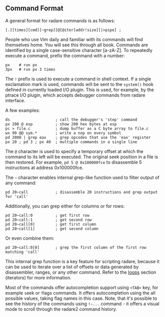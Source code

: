 ## Command Format

A general format for radare commands is as follows:
```
[.][times][cmd][~grep][@[@iter]addr!size][|>pipe] ;
```
People who use Vim daily and familiar with its commands will find themselves home. You will see this
through all book. Commands are identified by a single case-sensitive character [a-zA-Z].
To repeatedly execute a command, prefix the command with a number:
```
px    # run px
3px   # run px 3 times
```
The `!` prefix is used to execute a command in shell context. If a single exclamation mark is used,
commands will be sent to the `system()` hook defined in currently loaded I/O plugin.
This is used, for example, by the ptrace I/O plugin, which accepts debugger commands from radare interface.

A few examples:
```
ds                    ; call the debugger's 'step' command
px 200 @ esp          ; show 200 hex bytes at esp
pc > file.c           ; dump buffer as a C byte array to file.c
wx 90 @@ sym.*        ; write a nop on every symbol
pd 2000 | grep eax    ; grep opcodes that use the 'eax' register
px 20 ; pd 3 ; px 40  ; multiple commands in a single line
```
The `@` character is used to specify a temporary offset at which the command to its left will be executed.
The original seek position in a file is then restored.
For example, `pd 5 @ 0x100000fce` to disassemble 5 instructions at address 0x100000fce.

The `~` character enables internal grep-like function used to filter output of any command:
```
pd 20~call            ; disassemble 20 instructions and grep output for 'call'
```
Additionally, you can grep either for columns or for rows:
```
pd 20~call:0          ; get first row
pd 20~call:1          ; get second row
pd 20~call[0]         ; get first column
pd 20~call[1]         ; get second column
```
Or even combine them:
```
pd 20~call:0[0]       ; grep the first column of the first row matching 'call'
```
This internal grep function is a key feature for scripting radare,
because it can be used to iterate over a list of offsets or data generated by disassembler,
ranges, or any other command. Refer to the [loops](scripting/loops.md) section (iterators) for more information.

Most of the commands offer autocompletion support using `<TAB>` key, for example `s`eek or `f`lags commands.
It offers autocompletion using the all possible values, taking flag names in this case.
Note, that it's possible to see the history of the commands
using `!~...` command - it offers a visual mode to scroll through the radare2 command history.

